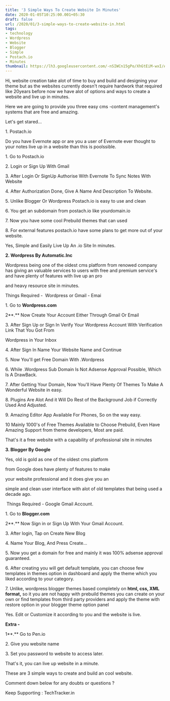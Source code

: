 ```yaml
---
title: '3 Simple Ways To Create Website In Minutes'
date: 2020-01-05T10:25:00.001+05:30
draft: false
url: /2020/01/3-simple-ways-to-create-website-in.html
tags: 
- technology
- Wordpress
- Website
- Blogger
- Simple
- Postach.io
- Minutes
thumbnail: https://lh3.googleusercontent.com/-nSIWCn15gPo/XhGtEiM-wxI/AAAAAAAAAj4/wpd0VPVR9IwprFAdsUXpZ-3f3XOlNCZywCLcBGAsYHQ/s1600/IMG_20200105_150044_862.jpg
---
```


  

Hi, website creation take alot of time to buy and build and designing your theme but as the websites currently doesn't require hardwork that required like 20years before now we have alot of options and ways to create a website and live up in minutes.

  

Here we are going to provide you three easy cms -content management's systems that are free and amazing.

  

Let's get stared...

  

1\. Postach.io

  

Do you have Evernote app or are you a user of Evernote ever thought to your notes live up in a website than this is poolssible.

  

1\. Go to Postach.io

  

2\. Login or Sign Up With Gmail

  

3\. After Login Or SignUp Authorise With Evernote To Sync Notes With Website

  

4\. After Authorization Done, Give A Name And Description To Website.

  

5\. Unlike Blogger Or Wordpress Postach.io is easy to use and clean

  

6\. You get an subdomain from postach.io like yourdomain.io

  

7\. Now you have some cool Prebuild themes that can used 

  

8\. For external features postach.io have some plans to get more out of your website.

  

Yes, Simple and Easily Live Up An .io Site In minutes.

  

**2\. Wordpress By Automatic.Inc**

Wordpress being one of the oldest cms platform from renowed company has giving an valuable services to users with free and premium service's and have plenty of features with live up an pro

and heavy resource site in minutes.

  

Things Required -  Wordpress or Gmail - Emai

  

1\. Go to **Wordpress.com**

2**.** Now Create Your Account Either Through Gmail Or Email 

  

3\. After Sign Up or Sign In Verify Your Wordpress Account With Verification Link That You Got From

Wordpress in Your Inbox

  

4\. After Sign In Name Your Website Name and Continue

  

5\. Now You'll get Free Domain With .Wordpress 

  

6\. While .Wordpress Sub Domain Is Not Adsense Approval Possible, Which Is A DrawBack.

  

7\. After Getting Your Domain, Now You'll Have Plenty Of Themes To Make A Wonderful Website in easy.

  

8\. Plugins Are Alot And it Will Do Rest of the Background Job if Correctly Used And Adjusted.

  

9\. Amazing Editor App Available For Phones, So on the way easy.

  

10 Mainly 1000's of Free Themes Available to Choose Prebuild, Even Have Amazing Support from theme developers, Most are paid.

  

That's it a free website with a capability of professional site in minutes 

  

**3\. Blogger By Google**

  

Yes, old is gold as one of the oldest cms platform

from Google does have plenty of features to make

your website professional and it does give you an

simple and clean user interface with alot of old templates that being used a decade ago.

  

 Things Required - Google Gmail Account.

  

1\. Go to **Blogger.com**

2**.** Now Sign in or Sign Up With Your Gmail Account.

  

3\. After login, Tap on Create New Blog

  

4\. Name Your Blog, And Press Create...

  

5\. Now you get a domain for free and mainly it was 100% adsense approval guaranteed.

  

6\. After creating you will get default template, you can choose few templates in themes option in dashboard and apply the theme which you liked according to your category.

  

7\. Unlike, wordpress blogger themes based completely on **html, css, XML format,** so it you are not happy with prebuild themes you can create on your own or find templates from third party providers and apply the theme with restore option in your blogger theme option panel 

  

Yes. Edit or Customize it according to you and the website is live.

  

**Extra -**

1**.** Go to Pen.io

  

2\. Give you website name

  

3\. Set you password to website to access later.

  

That's it, you can live up website in a minute.

  

These are 3 simple ways to create and build an cool website.

  

Comment down below for any doubts or questions ?

  

Keep Supporting : TechTracker.in